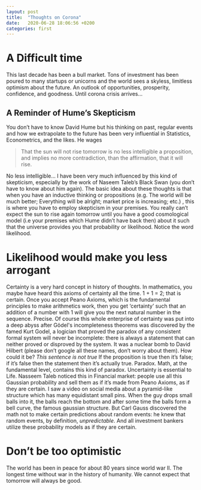 ```yaml
---
layout: post
title:  "Thoughts on Corona"
date:   2020-06-28 18:06:56 +0200
categories: first
---
```


# A Difficult time

This last decade has been a bull market. Tons of investment has been poured to many startups or unicorns and the world sees a skyless, limitless optimism about the future. An outlook of opportunities, prosperity, confidence, and goodness.  Until corona crisis arrives...

## A Reminder of Hume’s Skepticism
You don’t have to know David Hume but his thinking on past, regular events and how we extrapolate to the future has been very influential in Statistics, Econometrics, and the likes. He wages

> That the sun will not rise tomorrow is no less intelligible a proposition, and implies no more contradiction, than the affirmation, that it will rise.

No less intelligible... I have been very much influenced by this kind of skepticism, especially by the work of Naseem Taleb’s Black Swan (you don’t have to know about him again). The basic idea about these thoughts is that when you have an inductive thinking or propositions (e.g. The world will be much better; Everything will be alright; market price is increasing; etc.) , this is where you have to employ skepticism in your premises. You really can’t expect the sun to rise again tomorrow until you have a good cosmological model (i.e your premises which Hume didn’t have back then) about it such that the universe provides you that probability or likelihood. Notice the word likelihood. 

# Likelihood would make you less arrogant
Certainty is a very hard concept in history of thoughts. In mathematics, you maybe have heard this axioms of certainty all the time. 1 + 1 = 2; that is certain. Once you accept Peano Axioms, which is the fundamental principles to make arithmetics work, then you get ‘certainty’ such that an addition of a number with 1 will give you the next natural number in the sequence. Precise. 
Of course this whole enterprise of certainty was put into a deep abyss after Gödel's incompleteness theorems was discovered by the famed Kurt Godel, a logician that proved the paradox of any consistent formal system will never be incomplete: there is always a statement that can neither proved or disproved by the system. It was a nuclear bomb to David Hilbert (please don’t google all these names, don’t worry about them). How  could it be?
 *This sentence is not true* If the proposition is true then it’s false; if it’s false then the statement then it’s actually true. Paradox. 
Math, at the fundamental level, contains this kind of paradox. Uncertainty is essential to Life. Nasseem Taleb noticed this in Financial market: people use all this Gaussian probability and sell them as if it’s made from Peano Axioms, as if they are certain. I saw a video on social media about a pyramid-like structure which has many equidistant small pins. When the guy drops small balls into it, the balls reach the bottom and after some time the balls form a bell curve, the famous gaussian structure. But Carl Gauss discovered the math not to make certain predictions about random events: he knew that random events, by definition, *unpredictable*. And all investment bankers utilize these probability models as if they are certain.  

# Don’t be too optimistic
The world has been in peace for about 80 years since world war II. The longest time without war in the history of humanity. We cannot expect that tomorrow will always be good. 